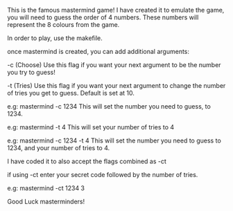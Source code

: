 This is the famous mastermind game!
I have created it to emulate the game, you will need to guess the order of 4 numbers. These numbers will represent the 8 colours from the game.

In order to play, use the makefile.

once mastermind is created, you can add additional arguments:

-c (Choose)  Use this flag if you want your next argument to be the number you try to guess!

-t (Tries)   Use this flag if you want your next argument to change the number of tries you get to guess. Default is set at 10.

e.g: mastermind -c 1234
    This will set the number you need to guess, to 1234.

e.g: mastermind -t 4
    This will set your number of tries to 4

e.g: mastermind -c 1234 -t 4
    This will set the number you need to guess to 1234, and your number of tries to 4.

I have coded it to also accept the flags combined as -ct

if using -ct enter your secret code followed by the number of tries.

e.g: mastermind -ct 1234 3

Good Luck masterminders!

